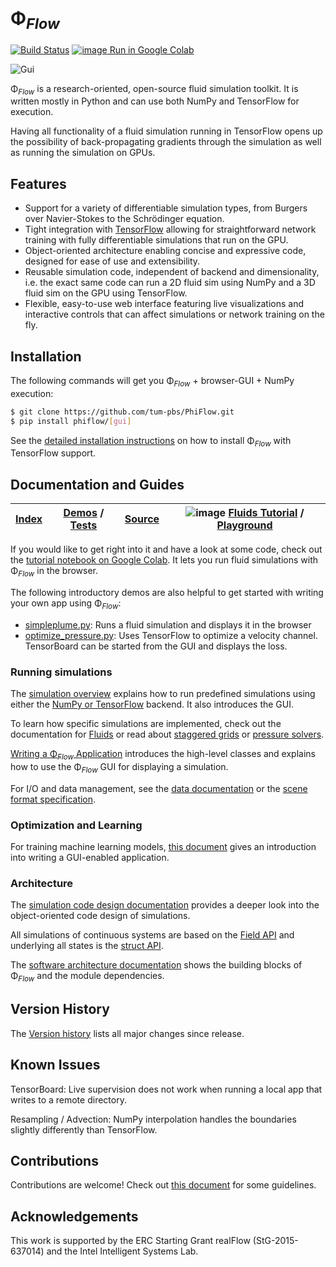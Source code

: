 # Φ<sub>*Flow*</sub>

[![Build Status](https://travis-ci.com/tum-pbs/PhiFlow.svg?token=8vG2QPsZzeswTApmkekH&branch=master)](https://travis-ci.com/tum-pbs/PhiFlow)
[![image](https://www.tensorflow.org/images/colab_logo_32px.png) Run in Google Colab](https://colab.research.google.com/drive/1S21OY8hzh1oZK2wQyL3BNXvSlrMTtRbV#offline=true&sandboxMode=true)

![Gui](documentation/figures/Gui.png)

Φ<sub>*Flow*</sub> is a research-oriented, open-source fluid simulation toolkit.
It is written mostly in Python and can use both NumPy and TensorFlow for execution.

Having all functionality of a fluid simulation running in TensorFlow opens up the possibility of back-propagating gradients through the simulation as well as running the simulation on GPUs.

## Features

- Support for a variety of differentiable simulation types, from Burgers over Navier-Stokes to the Schrödinger equation.
- Tight integration with [TensorFlow](https://www.tensorflow.org/) allowing for straightforward network training with fully differentiable simulations that run on the GPU.
- Object-oriented architecture enabling concise and expressive code, designed for ease of use and extensibility.
- Reusable simulation code, independent of backend and dimensionality, i.e. the exact same code can run a 2D fluid sim using NumPy and a 3D fluid sim on the GPU using TensorFlow.
- Flexible, easy-to-use web interface featuring live visualizations and interactive controls that can affect simulations or network training on the fly.

## Installation

The following commands will get you Φ<sub>*Flow*</sub> + browser-GUI + NumPy execution:

```bash
$ git clone https://github.com/tum-pbs/PhiFlow.git
$ pip install phiflow/[gui]
```

See the [detailed installation instructions](documentation/Installation_Instructions.md) on how to install Φ<sub>*Flow*</sub>
with TensorFlow support.

## Documentation and Guides

| [Index](documentation) | [Demos](demos) / [Tests](tests) | [Source](phi) | ![image](https://www.tensorflow.org/images/colab_logo_32px.png) [Fluids Tutorial](https://colab.research.google.com/drive/1S21OY8hzh1oZK2wQyL3BNXvSlrMTtRbV#offline=true&sandboxMode=true) / [Playground](https://colab.research.google.com/drive/1zBlQbmNguRt-Vt332YvdTqlV4DBcus2S#offline=true&sandboxMode=true) |
|------------------------|---------------------------------|---------------| -----------------------------|

If you would like to get right into it and have a look at some code, check out the
[tutorial notebook on Google Colab](https://colab.research.google.com/drive/1S21OY8hzh1oZK2wQyL3BNXvSlrMTtRbV#offline=true&sandboxMode=true).
It lets you run fluid simulations with Φ<sub>*Flow*</sub> in the browser.

The following introductory demos are also helpful to get started with writing your own app using Φ<sub>*Flow*</sub>:

- [simpleplume.py](./demos/simpleplume.py): Runs a fluid simulation and displays it in the browser
- [optimize_pressure.py](./demos/optimize_pressure.py): Uses TensorFlow to optimize a velocity channel. TensorBoard can be started from the GUI and displays the loss.


### Running simulations

The [simulation overview](documentation/Simulation_Overview.md) explains how to run predefined simulations using either the [NumPy or TensorFlow](documentation/NumPy_and_TensorFlow_Execution.md) backend. It also introduces the GUI.

To learn how specific simulations are implemented, check out the documentation for [Fluids](documentation/Fluid_Simulation.md) or read about [staggered grids](documentation/Staggered_Grids.md) or [pressure solvers](documentation/Pressure_Solvers.md).

[Writing a Φ<sub>*Flow*</sub> Application](documentation/Browser_GUI.md) introduces the high-level classes and explains how to use the Φ<sub>*Flow*</sub> GUI for displaying a simulation.

For I/O and data management, see the [data documentation](documentation/Reading_and_Writing_Data.md) or the [scene format specification](documentation/Scene_Format_Specification.md).


### Optimization and Learning

For training machine learning models, [this document](documentation/Interactive_Training_Apps.md) gives an introduction into writing a GUI-enabled application.


### Architecture

The [simulation code design documentation](documentation/Simulation_Architecture.md) provides a deeper look into the object-oriented code design of simulations.

All simulations of continuous systems are based on the [Field API](documentation/Fields.md) and underlying all states is the [struct API](documentation/Structs.ipynb).

The [software architecture documentation](documentation/Software_Architecture.md) shows the building blocks of Φ<sub>*Flow*</sub> and the module dependencies.

## Version History

The [Version history](documentation/Version_History.md) lists all major changes since release.

## Known Issues

TensorBoard: Live supervision does not work when running a local app that writes to a remote directory.

Resampling / Advection: NumPy interpolation handles the boundaries slightly differently than TensorFlow.

## Contributions

Contributions are welcome! Check out [this document](documentation/Contributing.md) for some guidelines.

## Acknowledgements

This work is supported by the ERC Starting Grant realFlow (StG-2015-637014) and the Intel Intelligent Systems Lab.

